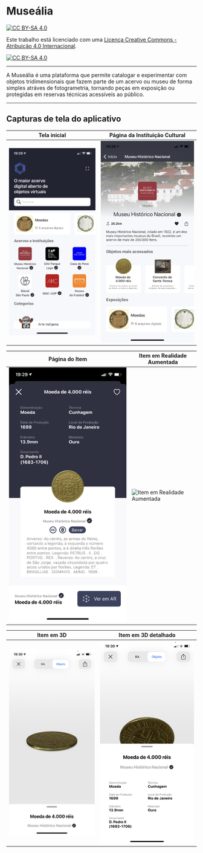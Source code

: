 # Museália

[![CC BY-SA 4.0][cc-by-shield]][cc-by]

Este trabalho está licenciado com uma [Licença Creative Commons - Atribuição 4.0 Internacional][cc-by].

[![CC BY-SA 4.0][cc-by-image]][cc-by]

[cc-by]: http://creativecommons.org/licenses/by-sa/4.0/
[cc-by-image]: https://i.creativecommons.org/l/by/4.0/88x31.png
[cc-by-shield]: https://img.shields.io/badge/License-CC%20BY%204.0-lightgrey.svg

---

A Museália é uma plataforma que permite catalogar e experimentar com objetos tridimensionais  que fazem parte de um acervo ou museu de forma simples atráves de fotogrametria, tornando peças em exposição ou protegidas em reservas técnicas  acessíveis ao público.

---
## Capturas de tela do aplicativo

| Tela inicial | Página da Instituição Cultural |
|---|---|
| ![Tela Inicial](Capturas/home.PNG)  | ![Página da Instituição Cultural](Capturas/instituicao.PNG) |

| Página do Item | Item em Realidade Aumentada |
|---|---|
| ![Página do Item](Capturas/item.PNG)  | ![Item em Realidade Aumentada](Capturas/item_ar.PNG) |

| Item em 3D | Item em 3D detalhado |
|---|---|
| ![Item em 3D](Capturas/item_3d.PNG)  | ![Item em 3D detalhado](Capturas/item_3d_largo.PNG) |
